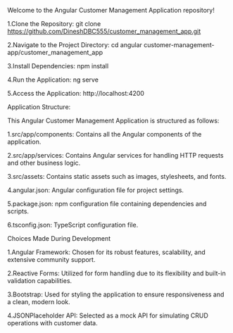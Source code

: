 Welcome to the Angular Customer Management Application repository!

1.Clone the Repository: git clone https://github.com/DineshDBC555/customer_management_app.git

2.Navigate to the Project Directory: cd angular customer-management-app/customer_management_app

3.Install Dependencies: npm install

4.Run the Application: ng serve

5.Access the Application: http://localhost:4200

Application Structure:

This Angular Customer Management Application is structured as follows:

  1.src/app/components: Contains all the Angular components of the application.

  2.src/app/services: Contains Angular services for handling HTTP requests and other business logic.

  3.src/assets: Contains static assets such as images, stylesheets, and fonts.
  
  4.angular.json: Angular configuration file for project settings.
  
  5.package.json: npm configuration file containing dependencies and scripts.
  
  6.tsconfig.json: TypeScript configuration file.

Choices Made During Development

  1.Angular Framework: Chosen for its robust features, scalability, and extensive community support.

  2.Reactive Forms: Utilized for form handling due to its flexibility and built-in validation capabilities.

  3.Bootstrap: Used for styling the application to ensure responsiveness and a clean, modern look.

  4.JSONPlaceholder API: Selected as a mock API for simulating CRUD operations with customer data.

